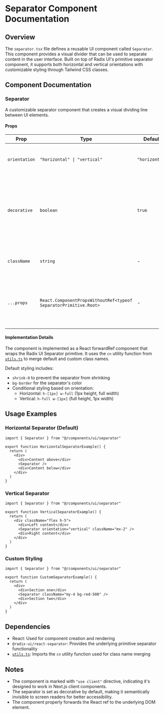 # Separator Component Documentation

## Overview

The `separator.tsx` file defines a reusable UI component called `Separator`. This component provides a visual divider that can be used to separate content in the user interface. Built on top of Radix UI's primitive separator component, it supports both horizontal and vertical orientations with customizable styling through Tailwind CSS classes.

## Component Documentation

### Separator

A customizable separator component that creates a visual dividing line between UI elements.

#### Props

| Prop | Type | Default | Description |
|------|------|---------|-------------|
| `orientation` | `"horizontal" \| "vertical"` | `"horizontal"` | Determines the direction of the separator |
| `decorative` | `boolean` | `true` | When true, indicates the separator is for visual purposes only and should be ignored by screen readers |
| `className` | `string` | - | Additional CSS classes to apply to the separator |
| `...props` | `React.ComponentPropsWithoutRef<typeof SeparatorPrimitive.Root>` | - | Any other props passed to the underlying Radix UI Separator component |

#### Implementation Details

The component is implemented as a React forwardRef component that wraps the Radix UI Separator primitive. It uses the `cn` utility function from [`utils.ts`](../../lib/utils.md) to merge default and custom class names.

Default styling includes:
- `shrink-0` to prevent the separator from shrinking
- `bg-border` for the separator's color
- Conditional styling based on orientation:
  - Horizontal: `h-[1px] w-full` (1px height, full width)
  - Vertical: `h-full w-[1px]` (full height, 1px width)

## Usage Examples

### Horizontal Separator (Default)

```tsx
import { Separator } from "@/components/ui/separator"

export function HorizontalSeparatorExample() {
  return (
    <div>
      <div>Content above</div>
      <Separator />
      <div>Content below</div>
    </div>
  )
}
```

### Vertical Separator

```tsx
import { Separator } from "@/components/ui/separator"

export function VerticalSeparatorExample() {
  return (
    <div className="flex h-5">
      <div>Left content</div>
      <Separator orientation="vertical" className="mx-2" />
      <div>Right content</div>
    </div>
  )
}
```

### Custom Styling

```tsx
import { Separator } from "@/components/ui/separator"

export function CustomSeparatorExample() {
  return (
    <div>
      <div>Section one</div>
      <Separator className="my-4 bg-red-500" />
      <div>Section two</div>
    </div>
  )
}
```

## Dependencies

- React: Used for component creation and rendering
- `@radix-ui/react-separator`: Provides the underlying primitive separator functionality
- [`utils.ts`](../../lib/utils.md): Imports the `cn` utility function used for class name merging

## Notes

- The component is marked with `"use client"` directive, indicating it's designed to work in Next.js client components.
- The separator is set as decorative by default, making it semantically invisible to screen readers for better accessibility.
- The component properly forwards the React ref to the underlying DOM element.
